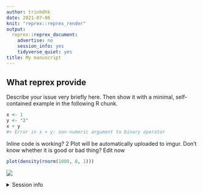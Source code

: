 ```yaml
---
author: trinhdhk
date: 2021-07-06
knit: "reprex::reprex_render"
output:
  reprex::reprex_document:
    advertise: no
    session_info: yes
    tidyverse_quiet: yes
title: My manuscript
---
```


## What reprex provide

Describe your issue very briefly here. Then show it with a minimal, self-contained example in the following R chunk.

``` r
x <- 1
y <- "2"
x + y
#> Error in x + y: non-numeric argument to binary operator
```

Inline code is working? 2
Plot will be automatically uploaded to imgur. Don’t know whether it is good or bad thing?
Edit now

``` r
plot(density(rnorm(1000, 0, 1)))
```

![](https://i.imgur.com/fcRfgl3.png)

<details style="margin-bottom:10px;">
<summary>
Session info
</summary>

``` r
sessionInfo()
#> R version 4.1.0 (2021-05-18)
#> Platform: x86_64-apple-darwin17.0 (64-bit)
#> Running under: macOS Big Sur 10.16
#> 
#> Matrix products: default
#> BLAS:   /Library/Frameworks/R.framework/Versions/4.1/Resources/lib/libRblas.dylib
#> LAPACK: /Library/Frameworks/R.framework/Versions/4.1/Resources/lib/libRlapack.dylib
#> 
#> locale:
#> [1] en_US.UTF-8/en_US.UTF-8/en_US.UTF-8/C/en_US.UTF-8/en_US.UTF-8
#> 
#> attached base packages:
#> [1] stats     graphics  grDevices utils     datasets  methods   base     
#> 
#> loaded via a namespace (and not attached):
#>  [1] xml2_1.3.2        knitr_1.33        magrittr_2.0.1    R6_2.5.0         
#>  [5] rlang_0.4.11      fansi_0.5.0       stringr_1.4.0     styler_1.4.1     
#>  [9] highr_0.9         httr_1.4.2        tools_4.1.0       xfun_0.23        
#> [13] utf8_1.2.1        withr_2.4.2       htmltools_0.5.1.1 ellipsis_0.3.2   
#> [17] yaml_2.2.1        digest_0.6.27     tibble_3.1.2      lifecycle_1.0.0  
#> [21] crayon_1.4.1      purrr_0.3.4       vctrs_0.3.8       fs_1.5.0         
#> [25] curl_4.3.1        mime_0.10         glue_1.4.2        evaluate_0.14    
#> [29] rmarkdown_2.8     reprex_2.0.0      stringi_1.6.2     compiler_4.1.0   
#> [33] pillar_1.6.1      backports_1.2.1   pkgconfig_2.0.3
```

</details>
